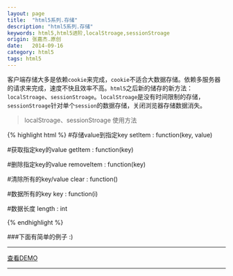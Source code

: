 ```yaml
---
layout: page
title:  "html5系列.存储"
description: "html5系列.存储"
keywords: html5,html5进阶,localStroage,sessionStroage
origin: 张嘉杰.原创
date:   2014-09-16
category: html5
tags: html5
---
```

客户端存储大多是依赖`cookie`来完成，`cookie`不适合大数据存储。依赖多服务器的请求来完成，速度不快且效率不高。`html5`之后新的储存的新方法：`localStroage`、`sessionStroage`。`localStroage`是没有时间限制的存储，`sessionStroage`针对单个`session`的数据存储，关闭浏览器存储数据消失。
<!--more-->

> localStroage、sessionStroage 使用方法

{% highlight html %}
#存储value到指定key
setItem : function(key, value)

#获取指定key的value
getItem : function(key)

#删除指定key的value
removeItem : function(key)

#清除所有的key/value
clear : function()

#数据所有的key
key : function(i)

#数据长度
length : int

{% endhighlight %}

###下面有简单的例子 :)

-----------------------

<a class="btn btn-primary btn-sm" href="/resources/demo{{ page.url}}.html" target="_blank">查看DEMO</a> 

-----------------------

